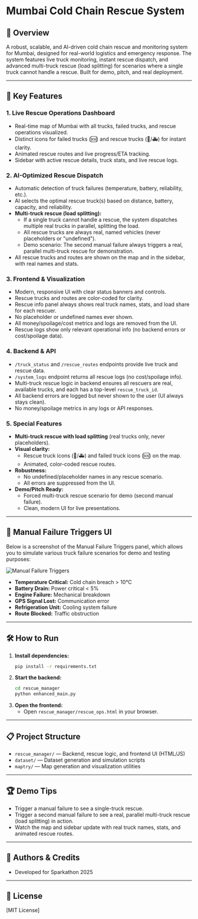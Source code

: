 # Mumbai Cold Chain Rescue System

## 🚀 Overview
A robust, scalable, and AI-driven cold chain rescue and monitoring system for Mumbai, designed for real-world logistics and emergency response. The system features live truck monitoring, instant rescue dispatch, and advanced multi-truck rescue (load splitting) for scenarios where a single truck cannot handle a rescue. Built for demo, pitch, and real deployment.

---

## 🌟 Key Features

### 1. **Live Rescue Operations Dashboard**
- Real-time map of Mumbai with all trucks, failed trucks, and rescue operations visualized.
- Distinct icons for failed trucks (🆘) and rescue trucks (🚚/🚑) for instant clarity.
- Animated rescue routes and live progress/ETA tracking.
- Sidebar with active rescue details, truck stats, and live rescue logs.

### 2. **AI-Optimized Rescue Dispatch**
- Automatic detection of truck failures (temperature, battery, reliability, etc.).
- AI selects the optimal rescue truck(s) based on distance, battery, capacity, and reliability.
- **Multi-truck rescue (load splitting):**
  - If a single truck cannot handle a rescue, the system dispatches multiple real trucks in parallel, splitting the load.
  - All rescue trucks are always real, named vehicles (never placeholders or "undefined").
  - Demo scenario: The second manual failure always triggers a real, parallel multi-truck rescue for demonstration.
- All rescue trucks and routes are shown on the map and in the sidebar, with real names and stats.

### 3. **Frontend & Visualization**
- Modern, responsive UI with clear status banners and controls.
- Rescue trucks and routes are color-coded for clarity.
- Rescue info panel always shows real truck names, stats, and load share for each rescuer.
- No placeholder or undefined names ever shown.
- All money/spoilage/cost metrics and logs are removed from the UI.
- Rescue logs show only relevant operational info (no backend errors or cost/spoilage data).

### 4. **Backend & API**
- `/truck_status` and `/rescue_routes` endpoints provide live truck and rescue data.
- `/system_logs` endpoint returns all rescue logs (no cost/spoilage info).
- Multi-truck rescue logic in backend ensures all rescuers are real, available trucks, and each has a top-level `rescue_truck_id`.
- All backend errors are logged but never shown to the user (UI always stays clean).
- No money/spoilage metrics in any logs or API responses.

### 5. **Special Features**
- **Multi-truck rescue with load splitting** (real trucks only, never placeholders).
- **Visual clarity:**
  - Rescue truck icons (🚚/🚑) and failed truck icons (🆘) on the map.
  - Animated, color-coded rescue routes.
- **Robustness:**
  - No undefined/placeholder names in any rescue scenario.
  - All errors are suppressed from the UI.
- **Demo/Pitch Ready:**
  - Forced multi-truck rescue scenario for demo (second manual failure).
  - Clean, modern UI for live presentations.

---

## 🚦 Manual Failure Triggers UI

Below is a screenshot of the Manual Failure Triggers panel, which allows you to simulate various truck failure scenarios for demo and testing purposes:

![Manual Failure Triggers](docs/manual_failure_triggers.png)

- **Temperature Critical:** Cold chain breach > 10°C
- **Battery Drain:** Power critical < 5%
- **Engine Failure:** Mechanical breakdown
- **GPS Signal Lost:** Communication error
- **Refrigeration Unit:** Cooling system failure
- **Route Blocked:** Traffic obstruction

---

## 🛠️ How to Run

1. **Install dependencies:**
   ```bash
   pip install -r requirements.txt
   ```
2. **Start the backend:**
   ```bash
   cd rescue_manager
   python enhanced_main.py
   ```
3. **Open the frontend:**
   - Open `rescue_manager/rescue_ops.html` in your browser.

---

## 📋 Project Structure
- `rescue_manager/` — Backend, rescue logic, and frontend UI (HTML/JS)
- `dataset/` — Dataset generation and simulation scripts
- `maptry/` — Map generation and visualization utilities

---

## 🏆 Demo Tips
- Trigger a manual failure to see a single-truck rescue.
- Trigger a second manual failure to see a real, parallel multi-truck rescue (load splitting) in action.
- Watch the map and sidebar update with real truck names, stats, and animated rescue routes.

---

## 👥 Authors & Credits
- Developed for Sparkathon 2025

---

## 📄 License
[MIT License]